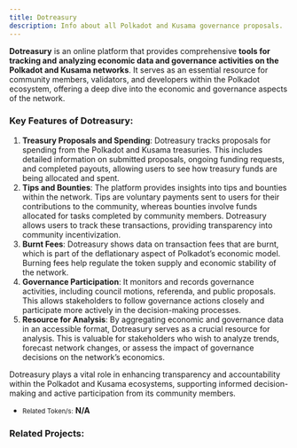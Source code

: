 ```yaml
---
title: Dotreasury
description: Info about all Polkadot and Kusama governance proposals.
---
```


**Dotreasury** is an online platform that provides comprehensive **tools for tracking and** **analyzing economic data and governance activities on the Polkadot and Kusama networks**. It serves as an essential resource for community members, validators, and developers within the Polkadot ecosystem, offering a deep dive into the economic and governance aspects of the network.

### Key Features of Dotreasury:

1. **Treasury Proposals and Spending**: Dotreasury tracks proposals for spending from the Polkadot and Kusama treasuries. This includes detailed information on submitted proposals, ongoing funding requests, and completed payouts, allowing users to see how treasury funds are being allocated and spent.
2. **Tips and Bounties**: The platform provides insights into tips and bounties within the network. Tips are voluntary payments sent to users for their contributions to the community, whereas bounties involve funds allocated for tasks completed by community members. Dotreasury allows users to track these transactions, providing transparency into community incentivization.
3. **Burnt Fees**: Dotreasury shows data on transaction fees that are burnt, which is part of the deflationary aspect of Polkadot’s economic model. Burning fees help regulate the token supply and economic stability of the network.
4. **Governance Participation**: It monitors and records governance activities, including council motions, referenda, and public proposals. This allows stakeholders to follow governance actions closely and participate more actively in the decision-making processes.
5. **Resource for Analysis**: By aggregating economic and governance data in an accessible format, Dotreasury serves as a crucial resource for analysis. This is valuable for stakeholders who wish to analyze trends, forecast network changes, or assess the impact of governance decisions on the network’s economics.

Dotreasury plays a vital role in enhancing transparency and accountability within the Polkadot and Kusama ecosystems, supporting informed decision-making and active participation from its community members.

- <small>Related Token/s:</small> **N/A**

### Related Projects:
